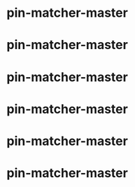 # pin-matcher-master
# pin-matcher-master
# pin-matcher-master
# pin-matcher-master
# pin-matcher-master
# pin-matcher-master
